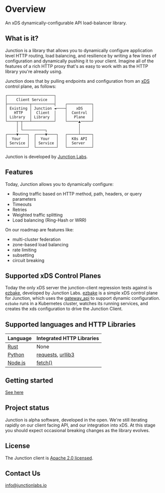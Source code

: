 # Overview 

An xDS dynamically-configurable API load-balancer library.

## What is it?

Junction is a library that allows you to dynamically configure application 
level HTTP routing, load balancing, and resilience by writing a few lines of
configuration and dynamically pushing it to your client. Imagine all of the
features of a rich HTTP proxy that's as easy to work with as the HTTP library
you're already using. 

Junction does that by pulling endpoints and configuration from an [xDS] 
control plane, as follows:

[xDS]: https://www.envoyproxy.io/docs/envoy/latest/api-docs/xds_protocol


```
┌─────────────────────┐                 
│    Client Service   │    
├──────────┬──────────┤    ┌───────────┐
│ Existing │ Junction ◄────┤    xDS    │
│   HTTP   │  Client  │    │  Control  │
│ Library  │ Library  │    │   Plane   │
└────┬─┬───┴──────────┘    └─────▲─────┘
     │ │                         │      
     │ └──────────┐              │      
┌────▼────┐  ┌────▼────┐   ┌─────┴─────┐
│  Your   │  │  Your   │   │  K8s API  │
│ Service │  │ Service │   │  Server   │
└─────────┘  └─────────┘   └───────────┘
```

Junction is developed by [Junction Labs](https://www.junctionlabs.io/).

## Features

Today, Junction allows you to dynamically configure:

- Routing traffic based on HTTP method, path, headers, or query parameters
- Timeouts
- Retries
- Weighted traffic splitting
- Load balancing (Ring-Hash or WRR)

On our roadmap are features like:

- multi-cluster federation
- zone-based load balancing
- rate limiting
- subsetting
- circuit breaking

## Supported xDS Control Planes

Today the only xDS server the junction-client regression tests against is
[ezbake], developed by Junction Labs. [ezbake] is a simple xDS control plane for
Junction, which uses the [gateway_api] to support dynamic configuration.
`ezbake` runs in a Kubernetes cluster, watches its running services, and creates
the xds configuration to drive the Junction Client.

[ezbake]: https://github.com/junction-labs/ezbake
[gateway_api]: https://gateway-api.sigs.k8s.io/

## Supported languages and HTTP Libraries

| Language    | Integrated HTTP Libraries |
|-------------|---------------------------|
| [Rust]      | None                      |
| [Python]    | [requests], [urllib3]     |
| [Node.js]   | [fetch()]                 |

[Rust]: https://docs.junctionlabs.io/getting-started/rust.md
[Python]: https://docs.junctionlabs.io/getting-started/python.md
[Node.js]: https://docs.junctionlabs.io/getting-started/node.md
[requests]: https://pypi.org/project/requests/
[urllib3]: https://github.com/urllib3/urllib3
[fetch()]: https://developer.mozilla.org/en-US/docs/Web/API/Fetch_API/Using_Fetch

## Getting started

[See here](https://docs.junctionlabs.io/getting-started/index.md)

## Project status

Junction is alpha software, developed in the open. We're still iterating rapidly
on our client facing API, and our integration into xDS. At this stage you should 
expect occasional breaking changes as the library evolves. 

## License

The Junction client is [Apache 2.0 licensed](https://github.com/junction-labs/junction-client/blob/main/LICENSE).

## Contact Us

[info@junctionlabs.io](mailto:info@junctionlabs.io)
